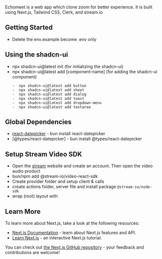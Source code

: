 Echomeet is a web app which clone zoom for better experience. It is built using Next.js, Tailwind CSS, Clerk, and stream.io

## Getting Started

-   Delete the env.example become .env only

## Using the shadcn-ui

-   npx shadcn-ui@latest init (for initializing the shadcn-ui)
-   npx shadcn-ui@latest add [component-name] (for adding the shadcn-ui component)
    ```text
    -  npx shadcn-ui@latest add button
    -  npx shadcn-ui@latest add sheet
    -  npx shadcn-ui@latest add dialog
    -  npx shadcn-ui@latest add toast
    -  npx shadcn-ui@latest add dropdown-menu
    -  npx shadcn-ui@latest add textarea
    ```

## Global Dependencies

-   [react-datepicker](https://reactdatepicker.com/) - bun install react-datepicker
-   [@types/react-datepicker] - bun install @types/react-datepicker

## Setup Stream Video SDK

-   Open the [stream](https://getstream.io/) website and create an account. Then open the video audio product
-   bun/npm add @stream-io/video-react-sdk
-   Create provider folder and setup client & calls
-   create actions folder, server file and install package `@stream-io/node-sdk`
-   wrap (root) layout with <StreamVideoProvider></StreamVideoProvider>

## Learn More

To learn more about Next.js, take a look at the following resources:

-   [Next.js Documentation](https://nextjs.org/docs) - learn about Next.js features and API.
-   [Learn Next.js](https://nextjs.org/learn) - an interactive Next.js tutorial.

You can check out [the Next.js GitHub repository](https://github.com/vercel/next.js/) - your feedback and contributions are welcome!
